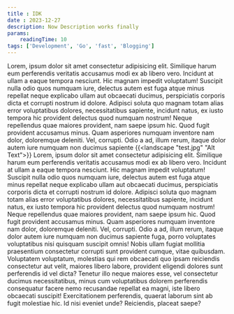 ```yaml
---
title : IDK
date : 2023-12-27
description: Now Description works finally 
params:
    readingTime: 10
tags: ['Development', 'Go', 'fast', 'Blogging']
---
```

Lorem, ipsum dolor sit amet consectetur adipisicing elit. Similique harum eum perferendis veritatis accusamus modi ex ab libero vero. Incidunt at ullam a eaque tempora nesciunt. Hic magnam impedit voluptatum! Suscipit nulla odio quos numquam iure, delectus autem est fuga atque minus repellat neque explicabo ullam aut obcaecati ducimus, perspiciatis corporis dicta et corrupti nostrum id dolore. Adipisci soluta quo magnam totam alias error voluptatibus dolores, necessitatibus sapiente, incidunt natus, ex iusto tempora hic provident delectus quod numquam nostrum! Neque repellendus quae maiores provident, nam saepe ipsum hic. Quod fugit provident accusamus minus. Quam asperiores numquam inventore nam dolor, doloremque deleniti. Vel, corrupti. Odio a ad, illum rerum, itaque dolor autem iure numquam non ducimus sapiente {{<landscape "test.jpg" "Alt Text">}}  Lorem, ipsum dolor sit amet consectetur adipisicing elit. Similique harum eum perferendis veritatis accusamus modi ex ab libero vero. Incidunt at ullam a eaque tempora nesciunt. Hic magnam impedit voluptatum! Suscipit nulla odio quos numquam iure, delectus autem est fuga atque minus repellat neque explicabo ullam aut obcaecati ducimus, perspiciatis corporis dicta et corrupti nostrum id dolore. Adipisci soluta quo magnam totam alias error voluptatibus dolores, necessitatibus sapiente, incidunt natus, ex iusto tempora hic provident delectus quod numquam nostrum! Neque repellendus quae maiores provident, nam saepe ipsum hic. Quod fugit provident accusamus minus. Quam asperiores numquam inventore nam dolor, doloremque deleniti. Vel, corrupti. Odio a ad, illum rerum, itaque dolor autem iure numquam non ducimus sapiente fuga, porro voluptates voluptatibus nisi quisquam suscipit omnis! Nobis ullam fugiat mollitia praesentium consectetur corrupti sunt provident cumque, vitae quibusdam. Voluptatem voluptatum, molestias qui rem obcaecati quo ipsam reiciendis consectetur aut velit, maiores libero labore, provident eligendi dolores sunt perferendis id vel dicta? Tenetur illo neque maiores esse, vel consectetur ducimus necessitatibus, minus cum voluptatibus dolorem perferendis consequatur facere nemo recusandae repellat ea magni, iste libero obcaecati suscipit! Exercitationem perferendis, quaerat laborum sint ab fugit molestiae hic. Id nisi eveniet unde? Reiciendis, placeat saepe?
